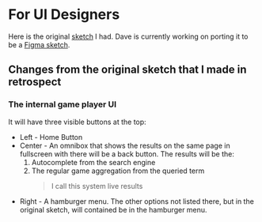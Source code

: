 # For UI Designers

Here is the original [sketch](./first-sketch.jpg) I had. Dave is currently working on porting it to be a [Figma sketch](https://www.figma.com).

## Changes from the original sketch that I made in retrospect

### The internal game player UI

It will have three visible buttons at the top:

- Left - Home Button
- Center - An omnibox that shows the results on the same page in fullscreen with there will be a back button. The results will be the:
  1. Autocomplete from the search engine
  2. The regular game aggregation from the queried term
     > I call this system live results
- Right - A hamburger menu. The other options not listed there, but in the original sketch, will contained be in the hamburger menu.
